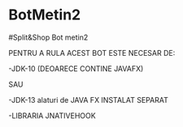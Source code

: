 # BotMetin2
#Split&amp;Shop Bot metin2

PENTRU A RULA ACEST BOT ESTE NECESAR DE:

-JDK-10 (DEOARECE CONTINE JAVAFX)

SAU

-JDK-13 alaturi de JAVA FX INSTALAT SEPARAT

-LIBRARIA JNATIVEHOOK

